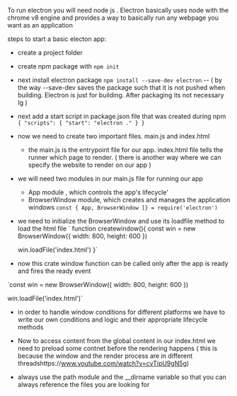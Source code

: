To run electron you will need node js . Electron basically uses node with the chrome v8 engine and provides a way to basically run any webpage you want as an application

steps to start a basic electon app:

- create a project folder
- create npm package with `npm init`
- next install electron package  `npm install --save-dev electron`
    -- ( by the way --save-dev saves the package such that it is not pushed when building. Electron is just for building. After packaging its not necessary Ig )

- next add a start script in package.json file that was created during npm
  `{
    "scripts": {
      "start": "electron ."
    }
  }`
 
- now we need to create two important files. main.js and index.html
  - the main.js is the entrypoint file for our app. index.html file tells the runner which page to render. ( there is another way where we can specify the website to render on our app )

- we will need two modules in our main.js file for running our app
  - App module , which controls the app's lifecycle'
  - BrowserWindow module, which creates and manages the application windows
  `const { App, BrowserWindow ]} = require('electron')`


- we need to initialize the BrowserWindow and use its loadfile method to load the html file
  `
  function createwindow(){
  const win = new BrowserWindow({
    width: 800,
    height: 600
  })

  win.loadFile('index.html')
}`

- now this crate window function can be called only after the app is ready and fires the ready event


`const win = new BrowserWindow({
    width: 800,
    height: 600
  })

  win.loadFile('index.html')`


- in order to handle window conditions for different platforms we have to write our own conditions and logic and their appropriate lifecycle methods
- Now to access content from the global content in our index.html we need to preload some contnet before the rendering happens ( this is because the window and the render process are in different threadshttps://www.youtube.com/watch?v=cvTipU9gN5g)

- always use the path module and the __dirname variable so that you can always reference the files you are looking for

